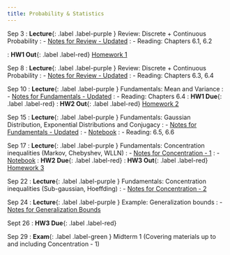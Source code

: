 ```yaml
---
title: Probability & Statistics
---
```


Sep 3
: **Lecture**{: .label .label-purple } Review: Discrete + Continuous Probability
: - [Notes for Review - Updated](../assets/posted/lec2+3.pdf)
: - Reading: Chapters 6.1, 6.2

: **HW1 Out**{: .label .label-red} [Homework 1](../assets/posted/hw1.pdf)

Sep 8
: **Lecture**{: .label .label-purple } Review: Discrete + Continuous Probability
: - [Notes for Review - Updated](../assets/posted/lec2+3.pdf)
: - Reading: Chapters 6.3, 6.4

Sep 10
: **Lecture**{: .label .label-purple } Fundamentals: Mean and Variance
: - [Notes for Fundamentals - Updated](../assets/posted/lec4+5.pdf)
: - Reading: Chapters 6.4
: **HW1 Due**{: .label .label-red}
: **HW2 Out**{: .label .label-red} [Homework 2](../assets/posted/hw2.pdf)

Sep 15
: **Lecture**{: .label .label-purple } Fundamentals: Gaussian Distribution, Exponential Distributions and Conjugacy
: - [Notes for Fundamentals - Updated](../assets/posted/lec4+5.pdf)
: - [Notebook](https://colab.research.google.com/drive/1DAmZXq6rx96ynq-BJSpKGhVC0TFtlS5q?usp=sharing)
: - Reading: 6.5, 6.6

Sep 17
: **Lecture**{: .label .label-purple } Fundamentals: Concentration inequalities (Markov, Chebyshev, WLLN)
: - [Notes for Concentration - 1](../assets/posted/lec6.pdf)
: - [Notebook](https://colab.research.google.com/drive/1-hYd6rDcZDVdMrlInGoqMBgMp3ezDOQz?usp=sharing)
: **HW2 Due**{: .label .label-red}
: **HW3 Out**{: .label .label-red} [Homework 3](../assets/posted/hw3.pdf)

Sep 22
: **Lecture**{: .label .label-purple } Fundamentals: Concentration inequalities (Sub-gaussian, Hoeffding)
: - [Notes for Concentration - 2](../assets/posted/lec7.pdf)


Sep 24
: **Lecture**{: .label .label-purple } Example: Generalization bounds
: - [Notes for Generalization Bounds](../assets/posted/lec8.pdf)

Sept 26
: **HW3 Due**{: .label .label-red}

Sep 29
: **Exam**{: .label .label-green } Midterm 1 (Covering materials up to and including Concentration - 1)
